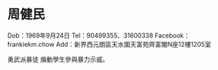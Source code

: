 # 周健民


Dob：1969年9月24日
Tel：90499355、31600338
Facebook：frankiekm.chow
Add：新界西元朗區天水圍天富苑齊富閣N座12樓1205室


勇武派暴徒
煽動學生參與暴力示威。
